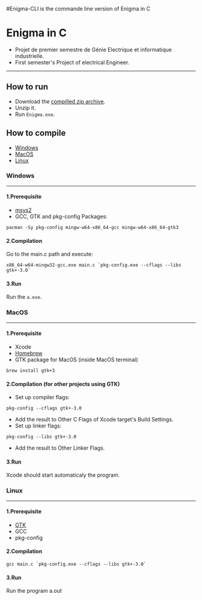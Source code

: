 #Enigma-CLI is the commande line version of Enigma in C

# Enigma in C
- Projet de premier semestre de Génie Electrique et informatique industrielle.
- First semester's Project of electrical Engineer.
------

## How to run
- Download the [compilled zip archive](https://github.com/Ectalite/Enigma/releases).
- Unzip it. 
- Run `Enigma.exe`.

## How to compile
- [Windows](#windows)
- [MacOS](#macos)
- [Linux](#linux)
### <a name="windows"></a>Windows
---
#### 1.Prerequisite 
- [msys2](https://www.msys2.org)
- GCC, GTK and pkg-config Packages:
```
pacman -Sy pkg-config mingw-w64-x86_64-gcc mingw-w64-x86_64-gtk3
```
#### 2.Compilation
Go to the main.c path and execute:
```
x86_64-w64-mingw32-gcc.exe main.c `pkg-config.exe --cflags --libs gtk+-3.0`
```
#### 3.Run
Run the `a.exe`.

### <a name="macos"></a>MacOS
---
#### 1.Prerequisite 
- Xcode
- [Homebrew](https://brew.sh)
- GTK package for MacOS (inside MacOS terminal)
```
brew install gtk+3
```
#### 2.Compilation (for other projects using GTK)
 - Set up compiler flags: 
 ```
 pkg-config --cflags gtk+-3.0
 ```
 - Add the result to Other C Flags of Xcode target's Build Settings.
 - Set up linker flags:
 ```
 pkg-config --libs gtk+-3.0
 ```
 - Add the result to Other Linker Flags.
#### 3.Run
Xcode should start automaticaly the program.

### <a name="linux"></a>Linux
---
#### 1.Prerequisite 
- [GTK](https://www.gtk.org) 
- GCC
- pkg-config
#### 2.Compilation
```
gcc main.c `pkg-config.exe --cflags --libs gtk+-3.0`
```
#### 3.Run
Run the program a.out
